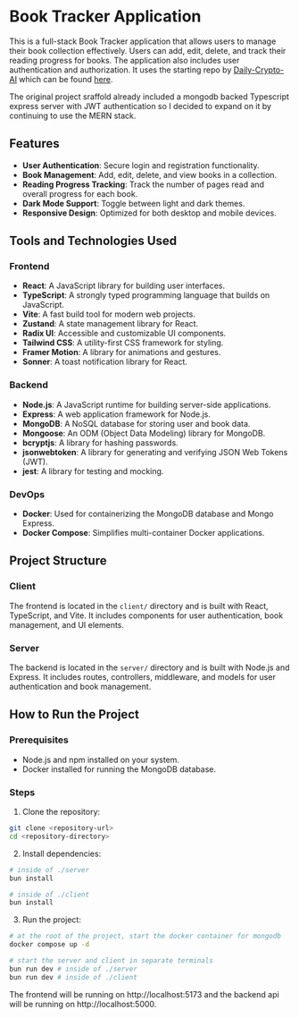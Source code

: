 # Book Tracker Application

This is a full-stack Book Tracker application that allows users to manage their book collection effectively. Users can add, edit, delete, and track their reading progress for books. The application also includes user authentication and authorization. It uses the starting repo by [Daily-Crypto-AI](https://github.com/Daily-Crypto-AI) which can be found [here](https://github.com/Daily-Crypto-AI/hiring-task/tree/main).

The original project sraffold already included a mongodb backed Typescript express server with JWT authentication so I decided to expand on it by continuing to use the MERN stack.

## Features

- **User Authentication**: Secure login and registration functionality.
- **Book Management**: Add, edit, delete, and view books in a collection.
- **Reading Progress Tracking**: Track the number of pages read and overall progress for each book.
- **Dark Mode Support**: Toggle between light and dark themes.
- **Responsive Design**: Optimized for both desktop and mobile devices.

## Tools and Technologies Used

### Frontend

- **React**: A JavaScript library for building user interfaces.
- **TypeScript**: A strongly typed programming language that builds on JavaScript.
- **Vite**: A fast build tool for modern web projects.
- **Zustand**: A state management library for React.
- **Radix UI**: Accessible and customizable UI components.
- **Tailwind CSS**: A utility-first CSS framework for styling.
- **Framer Motion**: A library for animations and gestures.
- **Sonner**: A toast notification library for React.

### Backend

- **Node.js**: A JavaScript runtime for building server-side applications.
- **Express**: A web application framework for Node.js.
- **MongoDB**: A NoSQL database for storing user and book data.
- **Mongoose**: An ODM (Object Data Modeling) library for MongoDB.
- **bcryptjs**: A library for hashing passwords.
- **jsonwebtoken**: A library for generating and verifying JSON Web Tokens (JWT).
- **jest**: A library for testing and mocking.

### DevOps

- **Docker**: Used for containerizing the MongoDB database and Mongo Express.
- **Docker Compose**: Simplifies multi-container Docker applications.

## Project Structure

### Client

The frontend is located in the `client/` directory and is built with React, TypeScript, and Vite. It includes components for user authentication, book management, and UI elements.

### Server

The backend is located in the `server/` directory and is built with Node.js and Express. It includes routes, controllers, middleware, and models for user authentication and book management.

## How to Run the Project

### Prerequisites

- Node.js and npm installed on your system.
- Docker installed for running the MongoDB database.

### Steps

1. Clone the repository:

```bash
git clone <repository-url>
cd <repository-directory>
```

2. Install dependencies:

```bash
# inside of ./server
bun install

# inside of ./client
bun install
```

3. Run the project:

```bash
# at the root of the project, start the docker container for mongodb
docker compose up -d

# start the server and client in separate terminals
bun run dev # inside of ./server
bun run dev # inside of ./client
```

The frontend will be running on http://localhost:5173 and the backend api will be running on http://localhost:5000.

